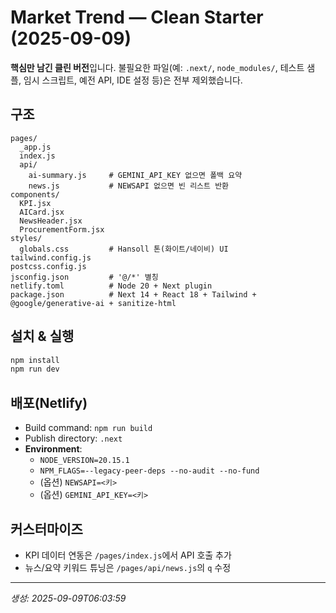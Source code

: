 # Market Trend — Clean Starter (2025-09-09)

**핵심만 남긴 클린 버전**입니다. 불필요한 파일(예: `.next/`, `node_modules/`, 테스트 샘플, 임시 스크립트, 예전 API, IDE 설정 등)은 전부 제외했습니다.

## 구조
```
pages/
  _app.js
  index.js
  api/
    ai-summary.js     # GEMINI_API_KEY 없으면 폴백 요약
    news.js           # NEWSAPI 없으면 빈 리스트 반환
components/
  KPI.jsx
  AICard.jsx
  NewsHeader.jsx
  ProcurementForm.jsx
styles/
  globals.css         # Hansoll 톤(화이트/네이비) UI
tailwind.config.js
postcss.config.js
jsconfig.json         # '@/*' 별칭
netlify.toml          # Node 20 + Next plugin
package.json          # Next 14 + React 18 + Tailwind + @google/generative-ai + sanitize-html
```

## 설치 & 실행
```bash
npm install
npm run dev
```

## 배포(Netlify)
- Build command: `npm run build`
- Publish directory: `.next`
- **Environment**:
  - `NODE_VERSION=20.15.1`
  - `NPM_FLAGS=--legacy-peer-deps --no-audit --no-fund`
  - (옵션) `NEWSAPI=<키>`
  - (옵션) `GEMINI_API_KEY=<키>`

## 커스터마이즈
- KPI 데이터 연동은 `/pages/index.js`에서 API 호출 추가
- 뉴스/요약 키워드 튜닝은 `/pages/api/news.js`의 `q` 수정

---
_생성: 2025-09-09T06:03:59_
